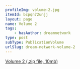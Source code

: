 ```yaml
---
profileImg: volume-2.jpg
itemId: bcpqn72unjj
layout: page
name: Volume 2
tags:
    - hasAuthor: dreamnetwork
type: post
subType: PublicationVolume
urlSlug: dream-network-volume-2
---
```


<a href="../files/Volume_2.zip" download>Volume 2 (.zip file, 10mb)</a>
